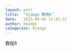 ```yaml
---
layout: post
title:  "Django 教程6"
date:   2015-08-05 11:43:22
author: Hoodps
categories: Django
---
```




教程6

